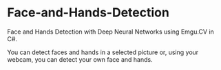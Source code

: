 # Face-and-Hands-Detection
Face and Hands Detection with Deep Neural Networks using Emgu.CV in C#.

You can detect faces and hands in a selected picture or, using your webcam, you can detect your own face and hands.
